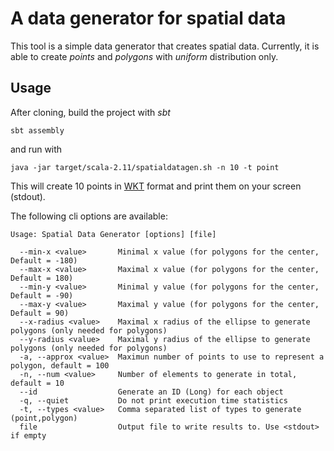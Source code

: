# A data generator for spatial data

This tool is a simple data generator that creates spatial data. Currently, it is able to create *points* and *polygons* with *uniform* distribution only.

## Usage
After cloning, build the project with *sbt*
```
sbt assembly
```
and run with
```
java -jar target/scala-2.11/spatialdatagen.sh -n 10 -t point
```
This will create 10 points in [WKT](https://en.wikipedia.org/wiki/Well-known_text) format and print them on your screen (stdout).

The following cli options are available:
```
Usage: Spatial Data Generator [options] [file]

  --min-x <value>       Minimal x value (for polygons for the center, Default = -180)
  --max-x <value>       Maximal x value (for polygons for the center, Default = 180)
  --min-y <value>       Minimal y value (for polygons for the center, Default = -90)
  --max-y <value>       Maximal y value (for polygons for the center, Default = 90)
  --x-radius <value>    Maximal x radius of the ellipse to generate polygons (only needed for polygons)
  --y-radius <value>    Maximal y radius of the ellipse to generate polygons (only needed for polygons)
  -a, --approx <value>  Maximun number of points to use to represent a polygon, default = 100
  -n, --num <value>     Number of elements to generate in total, default = 10
  --id                  Generate an ID (Long) for each object
  -q, --quiet           Do not print execution time statistics
  -t, --types <value>   Comma separated list of types to generate (point,polygon)
  file                  Output file to write results to. Use <stdout> if empty
```
